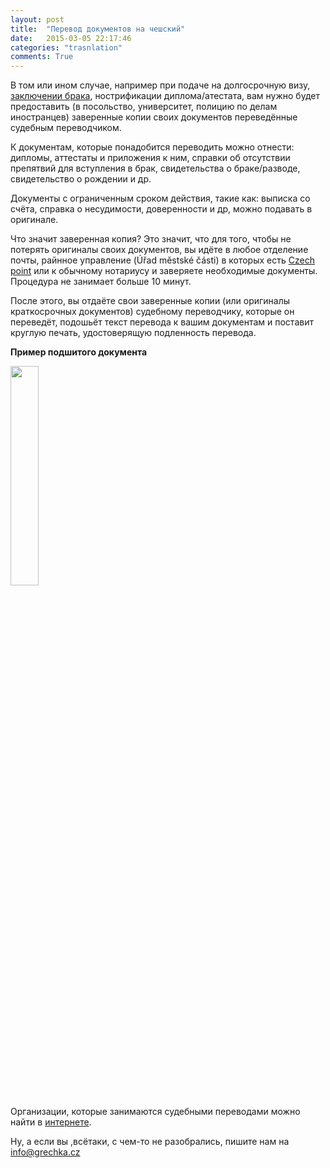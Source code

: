 ```yaml
---
layout: post
title:  "Перевод документов на чешский"
date:   2015-03-05 22:17:46
categories: "trasnlation"
comments: True
---
```


В том или ином случае, например при подаче на долгосрочную визу, <a href="{% post_url 2015-03-02-svatba %}" target="_blank">заключении брака</a>, нострификации диплома/атестата, вам нужно будет предоставить (в посольство, университет, полицию по делам иностранцев) заверенные копии своих документов переведённые судебным переводчиком.
<!--more-->
К документам, которые понадобится переводить можно отнести: дипломы, аттестаты и приложения к ним, справки об отсутствии препятвий для вступления в брак, свидетельства о браке/разводе, свидетельство о рождении и др.  

Документы с ограниченным сроком действия, такие как: выписка со счёта, справка о несудимости, доверенности и др, можно подавать в оригинале. 

Что значит заверенная копия? Это значит, что для того, чтобы не потерять оригиналы своих документов, вы идёте в любое отделение почты, райнное управление (Úřad městské části) в которых есть <a href="http://www.czechpoint.cz/web/?q=node/62" target="_blank">Czech point</a> или к обычному нотариусу и заверяете необходимые документы. Процедура не занимает больше 10 минут. 

После этого, вы отдаёте свои заверенные копии (или оригиналы краткосрочных документов) судебному переводчику, которые он переведёт, подошьёт текст перевода к вашим документам и поставит круглую печать, удостоверящую подленность перевода. 

<b>Пример подшитого документа</b>

<img src="http://soudnipreklad.cz/_files/5974/kulata%20razitka.jpg" width="30%" height="30%">

Организации, которые занимаются судебными переводами можно найти в <a href="http://bit.ly/1wSlIJO" target="_blank">интернете</a>. 

Ну, а если вы ,всётаки, с чем-то не разобрались, пишите нам на <a href="mailto:info@grechka.cz">info@grechka.cz</a>

